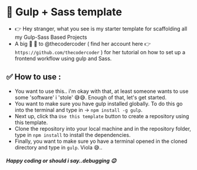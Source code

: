 # 👻 Gulp + Sass template

- 👉 Hey stranger, what you see is my starter template for scaffolding all my Gulp-Sass Based Projects 
- A big 🙌 🥂 to @thecodercoder ( find her account here 👉 `https://github.com/thecodercoder` ) for her tutorial on how to set up a frontend workflow using gulp and Sass.

## ✅ How to use :
- You want to use this.. i'm okay with that, at least someone wants to use some 'software' i 'stole' 😅😅. Enough of that, let's get started.
- You want to make sure you have gulp installed globally. To do this go into the terminal and type in -> `npm install -g gulp`.
- Next up, click tha `Use this template` button to create a repository using this template.
- Clone the repository into your local machine and in the repository folder, type in `npm install` to install the dependencies.
- Finally, you want to make sure yo have a terminal opened in the cloned directory and type in `gulp`. Viola 😅.. 

##### Happy coding or should i say..debugging 😉
